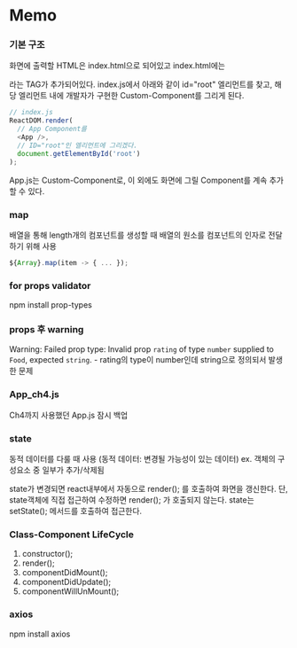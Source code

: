 # Memo

### 기본 구조
화면에 출력할 HTML은 index.html으로 되어있고
index.html에는 <div id="root"> 라는 TAG가 추가되어있다.
index.js에서 아래와 같이 id="root" 엘리먼트를 찾고, 해당 엘리먼트 내에 개발자가 구현한 Custom-Component를 그리게 된다.
```javascript
// index.js
ReactDOM.render(
  // App Component를
  <App />,
  // ID="root"인 엘리먼트에 그리겠다. 
  document.getElementById('root')
);
```
App.js는 Custom-Component로, 이 외에도 화면에 그릴 Component를 계속 추가할 수 있다.


### map
배열을 통해 length개의 컴포넌트를 생성할 때 배열의 원소를 컴포넌트의 인자로 전달하기 위해 사용
```javascript
${Array}.map(item -> { ... });
```

### for props validator 
npm install prop-types

### props 후 warning
Warning: Failed prop type: Invalid prop `rating` of type `number` supplied to `Food`, expected `string`.
    - rating의 type이 number인데 string으로 정의되서 발생한 문제

### App_ch4.js
Ch4까지 사용했던 App.js 잠시 백업


### state
동적 데이터를 다룰 때 사용 (동적 데이터: 변경될 가능성이 있는 데이터)
ex. 객체의 구성요소 중 일부가 추가/삭제됨

state가 변경되면 react내부에서 자동으로 render(); 를 호출하여 화면을 갱신한다. 단, state객체에 직접 접근하여 수정하면 render(); 가 호출되지 않는다.
state는 setState(); 메서드를 호출하여 접근한다.

### Class-Component LifeCycle
1. constructor();
2. render();
3. componentDidMount();
4. componentDidUpdate();
5. componentWillUnMount();

### axios
npm install axios
